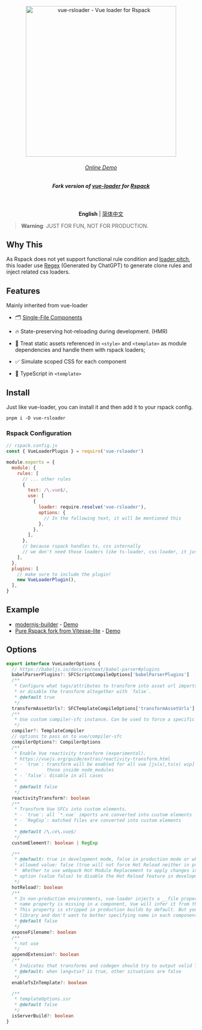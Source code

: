 <p align='center'>
  <img src='https://user-images.githubusercontent.com/12960906/223734670-ca658c81-59e8-4170-bd69-d07f92c18716.png' alt='vue-rsloader - Vue loader for Rspack' width='400'/>
</p>

<h6 align='center'>
<a href="https://vue-rsloader.512.pub/">Online Demo</a>
</h6>

<h5 align='center'>
<b>Fork version of <a href="https://vue-loader.vuejs.org/">vue-loader</a> for <a href="https://rspack.dev">Rspack</a></b>
</h5>

<br>

<p align='center'>
<b>English</b> | <a href="https://github.com/skywalker512/vue-rsloader/blob/main/README.zh-CN.md">简体中文</a>
</p>

> **Warning**: JUST FOR FUN, NOT FOR PRODUCTION.

## Why This

As Rspack does not yet support functional rule condition and [loader pitch](https://webpack.js.org/api/loaders/#pitching-loader), this loader use [Regex](./packages/vue-rsloader/src/pluginRspack.ts) (Generated by ChatGPT) to generate clone rules and inject related css loaders.

## Features

Mainly inherited from vue-loader

- 🗂 [Single-File Components](https://vuejs.org/guide/scaling-up/sfc.html)

- 🔥 State-preserving hot-reloading during development. (HMR)

- 🎨 Treat static assets referenced in `<style>` and `<template>` as module dependencies and handle them with rspack loaders;

- ✅ Simulate scoped CSS for each component

- 🦾 TypeScript in `<template>`

## Install

Just like vue-loader, you can install it and then add it to your rspack config.

```shell
pnpm i -D vue-rsloader
```

### Rspack Configuration

```js
// rspack.config.js
const { VueLoaderPlugin } = require('vue-rsloader')

module.exports = {
  module: {
    rules: [
      // ... other rules
      {
        test: /\.vue$/,
        use: [
          {
            loader: require.resolve('vue-rsloader'),
            options: {
              // In the following text, it will be mentioned this
            },
          },
        ],
      },
      // because rspack handles ts, css internally
      // we don't need those loaders like ts-loader, css-loader, it just works
    ],
  },
  plugins: [
    // make sure to include the plugin!
    new VueLoaderPlugin(),
  ],
}
```

## Example

- [modernjs-builder](./example/modernjs-builder/) - [Demo](https://vue-rsloader.512.pub/)
- [Pure Rspack fork from Vitesse-lite](https://github.com/skywalker512/rspacksse-lite) - [Demo](https://rspacksse-lite.512.pub/)

## Options

```ts
export interface VueLoaderOptions {
  // https://babeljs.io/docs/en/next/babel-parser#plugins
  babelParserPlugins?: SFCScriptCompileOptions['babelParserPlugins']
  /**
   * Configure what tags/attributes to transform into asset url imports,
   * or disable the transform altogether with `false`.
   * @default true
   */
  transformAssetUrls?: SFCTemplateCompileOptions['transformAssetUrls']
  /**
   * Use custom compiler-sfc instance. Can be used to force a specific version.
   */
  compiler?: TemplateCompiler
  // options to pass on to vue/compiler-sfc
  compilerOptions?: CompilerOptions
  /**
   * Enable Vue reactivity transform (experimental).
   * https://vuejs.org/guide/extras/reactivity-transform.html
   * - `true`: transform will be enabled for all vue [js(x),ts(x) wip] files except
   *           those inside node_modules
   * - `false`: disable in all cases
   *
   * @default false
   */
  reactivityTransform?: boolean
  /**
   * Transform Vue SFCs into custom elements.
   * - `true`: all `*.vue` imports are converted into custom elements
   * - `RegExp`: matched files are converted into custom elements
   *
   * @default /\.ce\.vue$/
   */
  customElement?: boolean | RegExp

  /**
   * @default: true in development mode, false in production mode or when the rspack config has target: 'node'.
   * allowed value: false (true will not force Hot Reload neither in production mode nor when target: 'node')
   *  Whether to use webpack Hot Module Replacement to apply changes in the browser without reloading the page. Use this
   * option (value false) to disable the Hot Reload feature in development mode.
   */
  hotReload?: boolean
  /**
   * In non-production environments, vue-loader injects a __file property to components for better debugging experience. If the
   * name property is missing in a component, Vue will infer it from the __file field to display in console warnings.
   * This property is stripped in production builds by default. But you may want to retain it if you are developing a component
   * library and don't want to bother specifying name in each component. Then you can turn this option on.
   * @default false
   */
  exposeFilename?: boolean
  /**
   * not use
   */
  appendExtension?: boolean
  /**
   * Indicates that transforms and codegen should try to output valid TS code
   * @default: when lang=tsx? is true, other situations are false
   */
  enableTsInTemplate?: boolean

  /**
   * templateOptions.ssr
   * @default false
   */
  isServerBuild?: boolean
}
```

